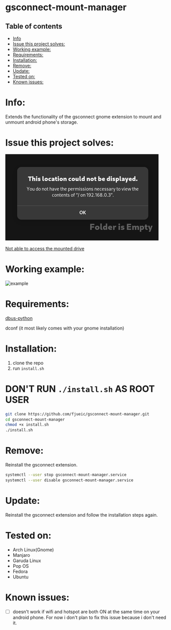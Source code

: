 # gsconnect-mount-manager

## Table of contents
- [Info](#Info)
- [Issue this project solves:](#issue-this-project-solves)
- [Working example:](#working-example)
- [Requirements:](#requirements)
- [Installation:](#installation)
- [Remove:](#remove)
- [Update:](#update)
- [Tested on:](#tested-on)
- [Known issues:](#known-issues)

# Info:
Extends the functionality of the gsconnect gnome extension to mount and unmount android phone's storage.

# Issue this project solves:
![error](./error.png)

[Not able to access the mounted drive](https://github.com/GSConnect/gnome-shell-extension-gsconnect/issues/1610)

# Working example:
![example](./example.gif)


# Requirements:
[dbus-python](https://archlinux.org/packages/extra/x86_64/dbus-python/)

dconf (it most likely comes with your gnome installation)

# Installation:
1. clone the repo
2. run `install.sh`

# DON'T RUN `./install.sh` AS ROOT USER

```bash
git clone https://github.com/fjueic/gsconnect-mount-manager.git
cd gsconnect-mount-manager
chmod +x install.sh
./install.sh
```

# Remove:
Reinstall the gsconnect extension.

```bash
systemctl --user stop gsconnect-mount-manager.service
systemctl --user disable gsconnect-mount-manager.service
```

# Update:
Reinstall the gsconnect extension and follow the installation steps again.

# Tested on:
- Arch Linux(Gnome)
- Manjaro
- Garuda Linux
- Pop OS
- Fedora
- Ubuntu
# Known issues:
- [ ] doesn't work if wifi and hotspot are both ON at the same time on your android phone. For now i don't plan to fix this issue because i don't need it.
